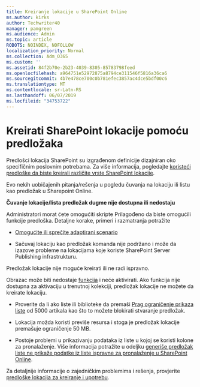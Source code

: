 ```yaml
---
title: Kreiranje lokacije u SharePoint Online
ms.author: kirks
author: Techwriter40
manager: pamgreen
ms.audience: Admin
ms.topic: article
ROBOTS: NOINDEX, NOFOLLOW
localization_priority: Normal
ms.collection: Adm_O365
ms.custom: ''
ms.assetid: 84f2b70e-2b23-4039-8305-85783798feed
ms.openlocfilehash: a964751e52972875a8794ce311546f5816a36ca6
ms.sourcegitcommit: 4b7e478ce700c0b781efec3857ac4dce5bdf00c6
ms.translationtype: MT
ms.contentlocale: sr-Latn-RS
ms.lasthandoff: 06/07/2019
ms.locfileid: "34753722"
---
```

# <a name="create-sharepoint-sites-using-templates"></a>Kreirati SharePoint lokacije pomoću predložaka

Predlošci lokacija SharePoint su izgrađenom definicije dizajniran oko specifičnim poslovnim potrebama. Za više informacija, pogledajte [koristeći predloške da biste kreirali različite vrste SharePoint lokacije](https://support.office.com/article/using-templates-to-create-different-kinds-of-sharepoint-sites-449eccec-ff99-4cf3-b62e-dcfee37e8da4).

Evo nekih uobičajenih pitanja/rešenja u pogledu čuvanja na lokaciju ili listu kao predložak u Sharepoint Online. 

**Čuvanje lokacije/lista predložak dugme nije dostupna ili nedostaju**

Administratori morat ćete omogućiti skripte Prilagođeno da biste omogućili funkcije predloška. Detaljne korake, primeri i razmatranja potražite 

- [Omogućite ili sprečite adaptirani scenario](https://docs.microsoft.com/sharepoint/allow-or-prevent-custom-script)

- Sačuvaj lokaciju kao predložak komanda nije podržano i može da izazove probleme na lokacijama koje koriste SharePoint Server Publishing infrastrukturu.

Predložak lokacije nije moguće kreirati ili ne radi ispravno.

Obrazac može biti nedostaje [funkcija](https://social.technet.microsoft.com/wiki/contents/articles/14423.sharepoint-2013-existing-features-guid.aspx) i neće aktivirati. Ako funkcija nije dostupna za aktivaciju u trenutnoj kolekciji, predložak lokacije ne možete da kreirate lokaciju.

- Proverite da li ako liste ili biblioteke da premaši [Prag ograničenje prikaza liste](https://support.office.com/article/Manage-large-lists-and-libraries-in-SharePoint-B8588DAE-9387-48C2-9248-C24122F07C59) od 5000 artikala kao što to možete blokirati stvaranje predložak.

- Lokacija možda koristi previše resursa i stoga je predložak lokacije premašuje ograničenje 50 MB.


- Postoje problemi u prikazivanju podataka iz liste u kojoj se koristi kolone za pronalaženje. Više informacija potražite u odeljku [generiše predložak liste ne prikaže podatke iz liste ispravne za pronalaženje u SharePoint Online](https://support.office.com/article/template-generated-list-doesn-t-display-correct-data-for-a-column-in-sharepoint-online-20430b62-e40c-4f6f-8889-aa24e80d605a).

Za detaljnije informacije o zajedničkim problemima i rešenja, provjerite [predloške lokacija za kreiranje i upotrebu](https://support.office.com/article/Create-and-use-site-templates-60371B0F-00E0-4C49-A844-34759EBDD989).



